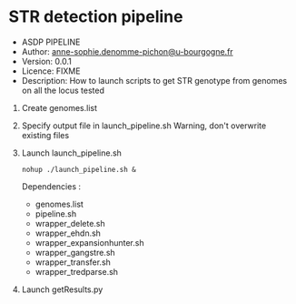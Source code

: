 # STR detection pipeline

- ASDP PIPELINE
- Author: anne-sophie.denomme-pichon@u-bourgogne.fr
- Version: 0.0.1
- Licence: FIXME
- Description: How to launch scripts to get STR genotype from genomes on all the locus tested

1. Create genomes.list
2. Specify output file in launch_pipeline.sh
   Warning, don't overwrite existing files
3. Launch launch_pipeline.sh

   `nohup ./launch_pipeline.sh &`

   Dependencies :
   - genomes.list
   - pipeline.sh
   - wrapper_delete.sh
   - wrapper_ehdn.sh
   - wrapper_expansionhunter.sh
   - wrapper_gangstre.sh
   - wrapper_transfer.sh
   - wrapper_tredparse.sh
4. Launch getResults.py